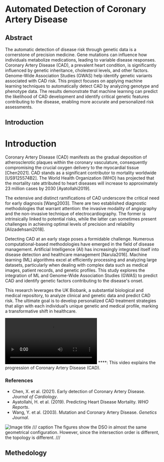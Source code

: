 # Automated Detection of Coronary Artery Disease 
## Abstract
The automatic detection of disease risk through genetic data is a cornerstone of precision medicine. Gene mutations can influence how individuals metabolize medications, leading to variable disease responses. Coronary Artery Disease (CAD), a prevalent heart condition, is significantly influenced by genetic inheritance, cholesterol levels, and other factors. Genome-Wide Association Studies (GWAS) help identify genetic variants associated with CAD risk. This project focuses on applying machine learning techniques to automatically detect CAD by analyzing genotype and phenotype data. The results demonstrate that machine learning can predict the likelihood of CAD development and identify critical genetic features contributing to the disease, enabling more accurate and personalized risk assessments.

## Introduction


# Introduction

Coronary Artery Disease (CAD) manifests as the gradual deposition of atherosclerotic plaques within the coronary vasculature, consequently compromising the crucial oxygen delivery to the myocardial tissue [Chen2021]. CAD stands as a significant contributor to mortality worldwide [US9125574B2]. The World Health Organization (WHO) has projected that the mortality rate attributed to heart diseases will increase to approximately 23 million cases by 2030 [Ayatollahi2019].

The extensive and distinct ramifications of CAD underscore the critical need for early diagnosis [Wang2003]. There are two established diagnostic methodologies that warrant attention: the invasive modality of angiography and the non-invasive technique of electrocardiography. The former is intrinsically linked to potential risks, while the latter can sometimes present challenges in achieving optimal levels of precision and reliability [Alizadehsani2018].

Detecting CAD at an early stage poses a formidable challenge. Numerous computational-based methodologies have emerged in the field of disease management. Artificial Intelligence (AI) has increasingly integrated itself into disease detection and healthcare management [Narula2016]. Machine learning (ML) algorithms excel at efficiently processing and analyzing large datasets, particularly when dealing with complex data such as medical images, patient records, and genetic profiles. This study explores the integration of ML and Genome-Wide Association Studies (GWAS) to predict CAD and identify genetic factors contributing to the disease's onset.

This research leverages the UK Biobank, a substantial biological and medical repository, to analyze clinical and genetic data and predict CAD risk. The ultimate goal is to develop personalized CAD treatment strategies that align with each individual’s unique genetic and medical profile, marking a transformative shift in healthcare.



![CAD Progression Video](videos/video1.mp4)
****: This video explains the progression of Coronary Artery Disease (CAD).

### References
- Chen, X. et al. (2021). Early detection of Coronary Artery Disease. *Journal of Cardiology*.
- Ayatollahi, H. et al. (2019). Predicting Heart Disease Mortality. *WHO Reports*.
- Wang, Y. et al. (2003). Mutation and Coronary Artery Disease. *Genetics Journal*.



![Image title](topology1.png)
/// caption
The figures show the DSO in almost the same geometrical configuration. However, since the intersection order is different, the topology is different.
///

## Methedology